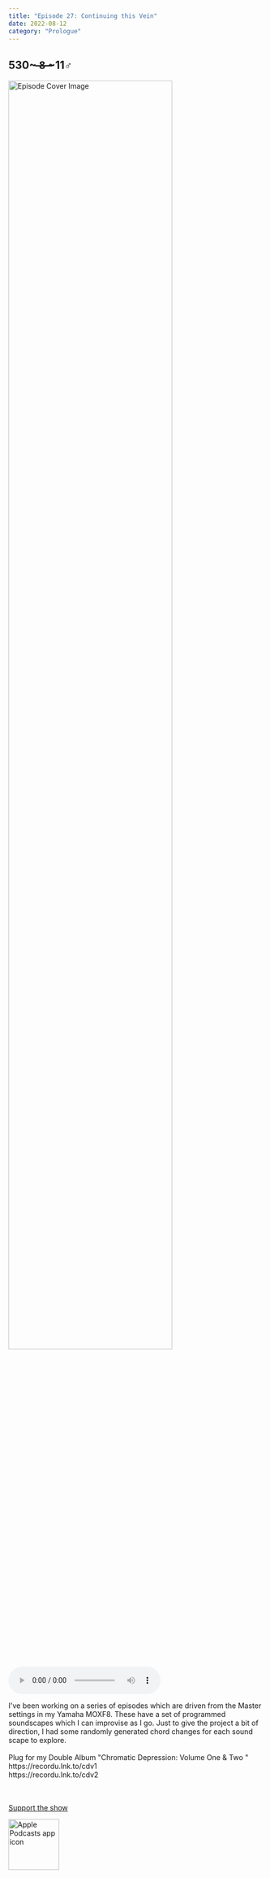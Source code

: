 ```yaml
---
title: "Episode 27: Continuing this Vein"
date: 2022-08-12
category: "Prologue"
---
```

## 530~ ̶8̶ ̶~11♂
<img src="https://artwork.captivate.fm/3b9d1784-4abf-4285-967f-e7115c6ff1e4/60854458c4d1acdf4e1c2f79c4137142.jpg" alt="Episode Cover Image" width=80%/>
<audio controls>
  <source src="https://podcasts.captivate.fm/media/b0397cb0-ee5a-49a2-a12d-c39f4f22b459/11129227-episode-27-continuing-this-vein.mp3" type="audio/mpeg">
  Your browser does not support the audio element.
</audio>

<p>I&apos;ve been working on a series of episodes which are driven from the Master settings in my Yamaha MOXF8. These have a set of programmed soundscapes which I can improvise as I go. Just to give the project a bit of direction, I had some randomly generated chord changes for each sound scape to explore. <br/><br/>Plug for my Double Album &quot;Chromatic Depression: Volume One &amp; Two &quot;<br/>https://recordu.lnk.to/cdv1<br/>https://recordu.lnk.to/cdv2<br/><br/> </p><a rel="payment" href="https://www.paypal.com/donate/?hosted_button_id=WX3GRUK5BHJLS">Support the show</a>

<a href="https://podcasts.apple.com/us/podcast/living-room-music/id1608791560?tscg=30200&itsct=podcast_box_appicon&ls=1&mttnsubad=1608791560" style="display: inline-block;"><img src="https://toolbox.marketingtools.apple.com/api/v2/badges/app-icon-podcasts/standard/en-us" alt="Apple Podcasts app icon" style="width: 100px; height: 100px; vertical-align: middle; object-fit: contain;" /></a>
    